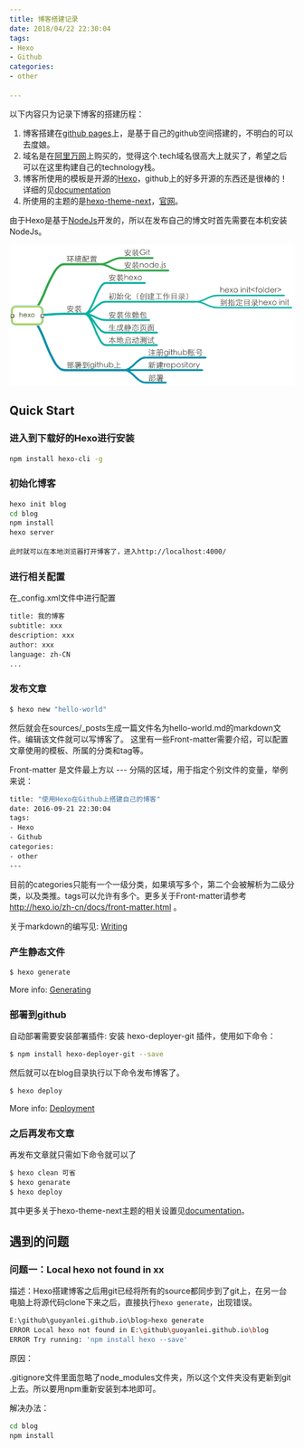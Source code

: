 ```yaml
---
title: 博客搭建记录
date: 2018/04/22 22:30:04
tags:
- Hexo
- Github
categories:
- other

---
```


以下内容只为记录下博客的搭建历程：
1. 博客搭建在[github pages](https://pages.github.com/)上，是基于自己的github空间搭建的，不明白的可以去度娘。
2. 域名是在[阿里万网](https://wanwang.aliyun.com/domain/)上购买的，觉得这个.tech域名很高大上就买了，希望之后可以在这里构建自己的technology栈。
3. 博客所使用的模板是开源的[Hexo](https://hexo.io/)，github上的好多开源的东西还是很棒的！详细的见[documentation](https://hexo.io/docs/)
4. 所使用的主题的是[hexo-theme-next](https://github.com/iTimeTraveler/hexo-theme-hiero)，[官网](https://athemes.com/theme/hiero/#)。

由于Hexo是基于[NodeJs](http://nodejs.cn/)开发的，所以在发布自己的博文时首先需要在本机安装NodeJs。

![hexo](/img/other/hexo-info-0924.png)

## Quick Start

### 进入到下载好的Hexo进行安装

``` bash
npm install hexo-cli -g
```

### 初始化博客

``` bash
hexo init blog
cd blog
npm install
hexo server

此时就可以在本地浏览器打开博客了，进入http://localhost:4000/
```

### 进行相关配置

在_config.xml文件中进行配置

``` bash
title: 我的博客
subtitle: xxx
description: xxx
author: xxx
language: zh-CN
...
```

### 发布文章

``` bash
$ hexo new "hello-world"
```

然后就会在sources/_posts生成一篇文件名为hello-world.md的markdown文件。编辑该文件就可以写博客了。
这里有一些Front-matter需要介绍，可以配置文章使用的模板、所属的分类和tag等。

Front-matter 是文件最上方以 --- 分隔的区域，用于指定个别文件的变量，举例来说：

``` bash
title: "使用Hexo在Github上搭建自己的博客"
date: 2016-09-21 22:30:04
tags:
- Hexo
- Github
categories:
- other
---
```

目前的categories只能有一个一级分类，如果填写多个，第二个会被解析为二级分类，以及类推。tags可以允许有多个。更多关于Front-matter请参考 http://hexo.io/zh-cn/docs/front-matter.html 。

关于markdown的编写见: [Writing](https://hexo.io/docs/writing.html)

### 产生静态文件

``` bash
$ hexo generate
```

More info: [Generating](https://hexo.io/docs/generating.html)

### 部署到github

自动部署需要安装部署插件:
安装 hexo-deployer-git 插件，使用如下命令：

``` bash
$ npm install hexo-deployer-git --save
```

然后就可以在blog目录执行以下命令发布博客了。

``` bash
$ hexo deploy
```

More info: [Deployment](https://hexo.io/docs/deployment.html)

### 之后再发布文章

再发布文章就只需如下命令就可以了

``` bash
$ hexo clean 可省
$ hexo genarate
$ hexo deploy
```

其中更多关于hexo-theme-next主题的相关设置见[documentation](http://theme-next.iissnan.com)。

## 遇到的问题

### 问题一：Local hexo not found in xx

描述：Hexo搭建博客之后用git已经将所有的source都同步到了git上，在另一台电脑上将源代码clone下来之后，直接执行`hexo generate`，出现错误。

```bash
E:\github\guoyanlei.github.io\blog>hexo generate
ERROR Local hexo not found in E:\github\guoyanlei.github.io\blog
ERROR Try running: 'npm install hexo --save'
```

原因：

.gitignore文件里面忽略了node_modules文件夹，所以这个文件夹没有更新到git上去。所以要用npm重新安装到本地即可。

解决办法：

```bash
cd blog
npm install
```


